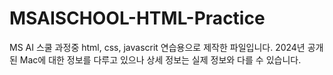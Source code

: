 # MSAISCHOOL-HTML-Practice
MS AI 스쿨 과정중 html, css, javascrit 연습용으로 제작한 파일입니다.
2024년 공개된 Mac에 대한 정보를 다루고 있으나 상세 정보는 실제 정보와 다를 수 있습니다.
